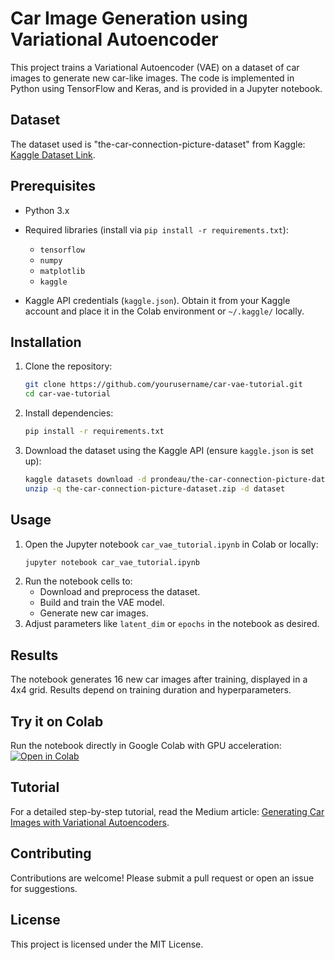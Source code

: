 # Car Image Generation using Variational Autoencoder

This project trains a Variational Autoencoder (VAE) on a dataset of car images to generate new car-like images. The code is implemented in Python using TensorFlow and Keras, and is provided in a Jupyter notebook.

## Dataset
The dataset used is "the-car-connection-picture-dataset" from Kaggle: [Kaggle Dataset Link](https://www.kaggle.com/datasets/prondeau/the-car-connection-picture-dataset).

## Prerequisites
- Python 3.x
- Required libraries (install via `pip install -r requirements.txt`):
  - `tensorflow`
  - `numpy`
  - `matplotlib`
  - `kaggle`

- Kaggle API credentials (`kaggle.json`). Obtain it from your Kaggle account and place it in the Colab environment or `~/.kaggle/` locally.

## Installation
1. Clone the repository:
   ```bash
   git clone https://github.com/yourusername/car-vae-tutorial.git
   cd car-vae-tutorial
   ```
2. Install dependencies:
   ```bash
   pip install -r requirements.txt
   ```
3. Download the dataset using the Kaggle API (ensure `kaggle.json` is set up):
   ```bash
   kaggle datasets download -d prondeau/the-car-connection-picture-dataset
   unzip -q the-car-connection-picture-dataset.zip -d dataset
   ```

## Usage
1. Open the Jupyter notebook `car_vae_tutorial.ipynb` in Colab or locally:
   ```bash
   jupyter notebook car_vae_tutorial.ipynb
   ```
2. Run the notebook cells to:
   - Download and preprocess the dataset.
   - Build and train the VAE model.
   - Generate new car images.
3. Adjust parameters like `latent_dim` or `epochs` in the notebook as desired.

## Results
The notebook generates 16 new car images after training, displayed in a 4x4 grid. Results depend on training duration and hyperparameters.

## Try it on Colab
Run the notebook directly in Google Colab with GPU acceleration:  
[![Open in Colab](https://colab.research.google.com/assets/colab-badge.svg)](https://colab.research.google.com/github/yourusername/car-vae-tutorial/blob/main/car_vae_tutorial.ipynb)

## Tutorial
For a detailed step-by-step tutorial, read the Medium article: [Generating Car Images with Variational Autoencoders](https://medium.com/@loveymishra60/car-image-generation-using-variational-autoencoder-281b0707789d).

## Contributing
Contributions are welcome! Please submit a pull request or open an issue for suggestions.

## License
This project is licensed under the MIT License.
